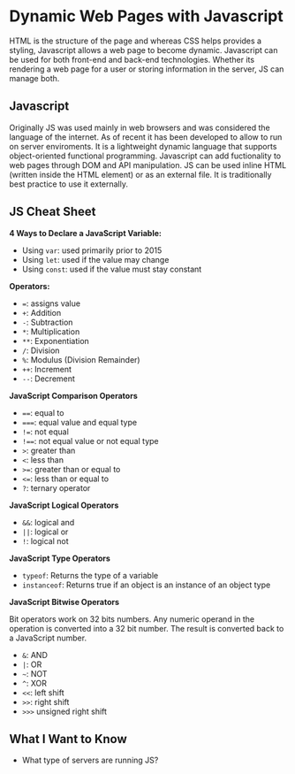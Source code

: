 # Dynamic Web Pages with Javascript

HTML is the structure of the page and whereas CSS helps provides a styling, Javascript allows a web page to become dynamic. 
Javascript can be used for both front-end and back-end technologies. Whether its rendering a web page for a user or storing
information in the server, JS can manage both. 

## Javascript

Originally JS was used mainly in web browsers and was considered the language of the internet. As of recent it has been developed
to allow to run on server enviroments. It is a lightweight dynamic language that supports object-oriented functional 
programming. Javascript can add fuctionality to web pages through DOM and API manipulation. JS can be used inline HTML (written
inside the HTML element) or as an external file. It is traditionally best practice to use it externally.

## JS Cheat Sheet

**4 Ways to Declare a JavaScript Variable:**

- Using `var`: used primarily prior to 2015
- Using `let`: used if the value may change
- Using `const`: used if the value must stay constant

**Operators:**

- `=`: assigns value
- `+`:	Addition
- `-`:	Subtraction
- `*`:	Multiplication
- `**`:	Exponentiation
- `/`:	Division
- `%`:	Modulus (Division Remainder)
- `++`:	Increment
- `--`:	Decrement

**JavaScript Comparison Operators**

- `==`:	equal to
- `===`:	equal value and equal type
- `!=`:	not equal
- `!==`:	not equal value or not equal type
- `>`:	greater than
- `<`:	less than
- `>=`:	greater than or equal to
- `<=`:	less than or equal to
- `?`: ternary operator

**JavaScript Logical Operators**

- `&&`:	logical and
- `||`:	logical or
- `!`:	logical not

**JavaScript Type Operators**

- `typeof`:	Returns the type of a variable
- `instanceof`:	Returns true if an object is an instance of an object type

**JavaScript Bitwise Operators**

Bit operators work on 32 bits numbers. Any numeric operand in the operation is converted into a 32 bit number. The result is converted back to a JavaScript number.
	
- `&`:	AND	
- `|`:	OR	
- `~`:	NOT
- `^`:	XOR	
- `<<`:	left shift	
- `>>`:	right shift	
- `>>>`	unsigned right shift

## What I Want to Know 

- What type of servers are running JS?
